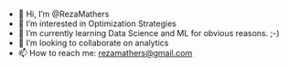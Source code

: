 - 👋 Hi, I’m @RezaMathers
- 👀 I’m interested in Optimization Strategies
- 🌱 I’m currently learning Data Science and ML for obvious reasons. ;-)
- 💞️ I’m looking to collaborate on analytics
- 📫 How to reach me: rezamathers@gmail.com

<!---
RezaMathers/RezaMathers is a ✨ special ✨ repository because its `README.md` (this file) appears on your GitHub profile.
You can click the Preview link to take a look at your changes.
--->
